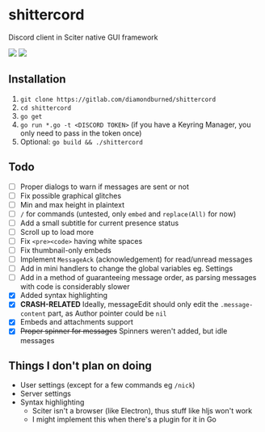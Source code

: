 # shittercord

Discord client in Sciter native GUI framework

![](https://cdn.discordapp.com/attachments/361920025051004939/537151107680698370/unknown.png)
![](https://media.discordapp.net/attachments/361920025051004939/537172219328069632/unknown.png)

## Installation

1. `git clone https://gitlab.com/diamondburned/shittercord`
2. `cd shittercord`
3. `go get`
4. `go run *.go -t <DISCORD TOKEN>` (if you have a Keyring Manager, you only need to pass in the token once)
5. Optional: `go build && ./shittercord`

## Todo

- [ ] Proper dialogs to warn if messages are sent or not
- [ ] Fix possible graphical glitches
- [ ] Min and max height in plaintext
- [ ] `/` for commands (untested, only `embed` and `replace(All)` for now)
- [ ] Add a small subtitle for current presence status
- [ ] Scroll up to load more
- [ ] Fix `<pre><code>` having white spaces
- [ ] Fix thumbnail-only embeds
- [ ] Implement `MessageAck` (acknowledgement) for read/unread messages
- [ ] Add in mini handlers to change the global variables eg. Settings
- [ ] Add in a method of guaranteeing message order, as parsing messages with code is considerably slower
- [x] Added syntax highlighting
- [x] **CRASH-RELATED** Ideally, messageEdit should only edit the `.message-content` part, as Author pointer could be `nil`
- [x] Embeds and attachments support
- [x] ~~Proper spinner for messages~~ Spinners weren't added, but idle messages

## Things I don't plan on doing

- User settings (except for a few commands eg `/nick`)
- Server settings 
- Syntax highlighting
	- Sciter isn't a browser (like Electron), thus stuff like hljs won't work
	- I might implement this when there's a plugin for it in Go

